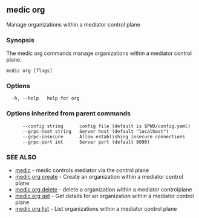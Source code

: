 ## medic org

Manage organizations within a mediator control plane

### Synopsis

The medic org commands manage organizations within a mediator
control plane.

```
medic org [flags]
```

### Options

```
  -h, --help   help for org
```

### Options inherited from parent commands

```
      --config string      config file (default is $PWD/config.yaml)
      --grpc-host string   Server host (default "localhost")
      --grpc-insecure      Allow establishing insecure connections
      --grpc-port int      Server port (default 8090)
```

### SEE ALSO

* [medic](medic.md)	 - medic controls mediator via the control plane
* [medic org create](medic_org_create.md)	 - Create an organization within a mediator control plane
* [medic org delete](medic_org_delete.md)	 - delete a organization within a mediator controlplane
* [medic org get](medic_org_get.md)	 - Get details for an organization within a mediator control plane
* [medic org list](medic_org_list.md)	 - List organizations within a mediator control plane


